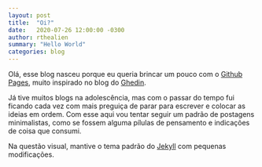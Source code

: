 ```yaml
---
layout: post
title:  "Oi?"
date:   2020-07-26 12:00:00 -0300
author: rthealien
summary: "Hello World"
categories: blog
---
```


Olá, esse blog nasceu porque eu queria brincar um pouco com o [Github Pages][github-pages], muito inspirado no blog do [Ghedin][ghedin].

Já tive muitos blogs na adolescência, mas com o passar do tempo fui ficando cada vez com mais preguiça de parar para escrever e colocar as ideias em ordem. Com esse aqui vou tentar seguir um padrão de postagens minimalistas, como se fossem alguma pílulas de pensamento e indicações de coisa que consumi.

Na questão visual, mantive o tema padrão do [Jekyll] com pequenas modificações.

[ghedin]: https://blog.ghed.in/eu-refiz-um-blog/
[github-pages]: https://pages.github.com/
[jekyll]: https://jekyllrb.com/docs/